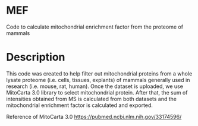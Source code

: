 # MEF
Code to calculate mitochondrial enrichment factor from the proteome of mammals

# Description
This code was created to help filter out mitochondrial proteins from a whole lysate proteome (i.e. cells, tissues, explants) of mammals generally used in research (i.e. mouse, rat, human). Once the dataset is uploaded, we use MitoCarta 3.0 library to select mitochondrial protein. After that, the sum of intensities obtained from MS is calculated from both datasets and the mitochondrial enrichment factor is calculated and exported.


Reference of MitoCarta 3.0
https://pubmed.ncbi.nlm.nih.gov/33174596/
